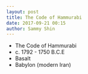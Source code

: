 ```yaml
---
layout: post
title: The Code of Hammurabi
date: 2017-09-21 00:15
author: Sammy Shin
---
```


* The Code of Hammurabi
* c. 1792 - 1750 B.C.E
* Basalt
* Babylon (modern Iran)

## 

